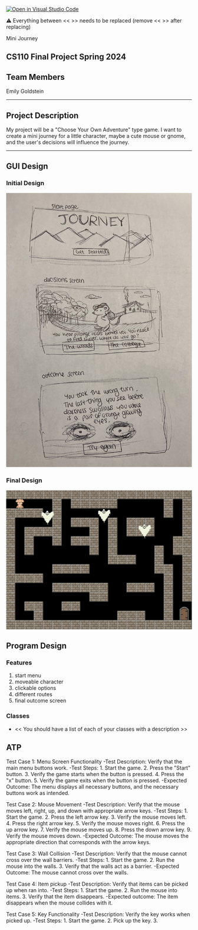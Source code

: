 [![Open in Visual Studio Code](https://classroom.github.com/assets/open-in-vscode-718a45dd9cf7e7f842a935f5ebbe5719a5e09af4491e668f4dbf3b35d5cca122.svg)](https://classroom.github.com/online_ide?assignment_repo_id=14588466&assignment_repo_type=AssignmentRepo)

:warning: Everything between << >> needs to be replaced (remove << >> after replacing)

Mini Journey
## CS110 Final Project  Spring 2024 

## Team Members

Emily Goldstein

***

## Project Description

My project will be a "Choose Your Own Adventure" type game. I want to create a mini journey for a little character, maybe a cute mouse or gnome, and the user's decisions will influence the journey. 

***    

## GUI Design

### Initial Design

![initial gui](assets/gui.jpg)

### Final Design

![final gui](assets/finalgui.jpg)

## Program Design

### Features

1. start menu
2. moveable character
3. clickable options
4. different routes
5. final outcome screen 

### Classes

- << You should have a list of each of your classes with a description >>

## ATP
Test Case 1: Menu Screen Functionality 
-Test Description: Verify that the main menu buttons work.
-Test Steps:
    1. Start the game. 
    2. Press the "Start" button.
    3. Verify the game starts when the button is pressed.
    4. Press the "x" button.
    5. Verify the game exits when the button is pressed.
-Expected Outcome: The menu displays all necessary buttons, and the necessary buttons work as intended.


Test Case 2: Mouse Movement 
-Test Description: Verify that the mouse moves left, right, up, and down with appropriate arrow keys.
-Test Steps:
    1. Start the game. 
    2. Press the left arrow key. 
    3. Verify the mouse moves left. 
    4. Press the right arrow key. 
    5. Verify the mouse moves right. 
    6. Press the up arrow key. 
    7. Verify the mouse moves up. 
    8. Press the down arrow key. 
    9. Verify the mouse moves down. 
-Expected Outcome: The mouse moves the appropriate direction that corresponds with the arrow keys. 


Test Case 3: Wall Collision
-Test Description: Verify that the mouse cannot cross over the wall barriers.
-Test Steps:
    1. Start the game.
    2. Run the mouse into the walls. 
    3. Verify that the walls act as a barrier. 
-Expected Outcome: The mouse cannot cross over the walls. 

Test Case 4: Item pickup
-Test Description: Verify that items can be picked up when ran into.
-Test Steps:
    1. Start the game.
    2. Run the mouse into items. 
    3. Verify that the item disappears.
-Expected outcome: The item disappears when the mouse collides with it. 

Test Case 5: Key Functionality
-Test Description: Verify the key works when picked up. 
-Test Steps:
    1. Start the game.
    2. Pick up the key. 
    3. 